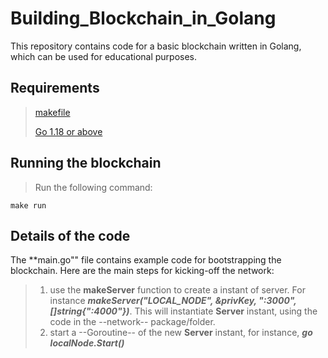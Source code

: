 # Building_Blockchain_in_Golang

This repository contains code for a basic blockchain written in Golang, which can be used for educational purposes.

## Requirements
> [makefile](https://www.gnu.org/software/make/manual/make.html)
> 
> [Go 1.18 or above](https://go.dev/)

## Running the blockchain
> Run the following command:
```
make run
```
## Details of the code

The **main.go"" file contains example code for bootstrapping the blockchain. Here are the main steps for kicking-off the network:
> 1. use the __makeServer__ function to create a instant of server. For instance ***makeServer("LOCAL_NODE", &privKey, ":3000", []string{":4000"})***.
> This will instantiate **Server** instant, using the code in the --network-- package/folder.
> 2. start a --Goroutine-- of the new **Server** instant, for instance, ***go localNode.Start()***

